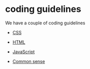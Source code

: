 # coding guidelines

We have a couple of coding guidelines
- [CSS](css.md)
- [HTML](html.md)
- [JavaScript](javascript.md)

- [Common sense](common.md)

